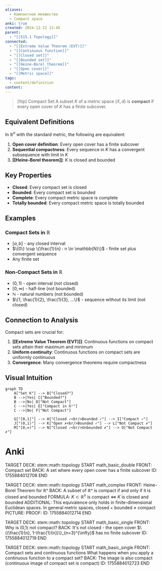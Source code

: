 ```yaml
---
aliases:
  - Компактное множество
  - Compact space
anki: true
created: 2024-12-22 12:45
parent:
  - "[[515.1 Topology]]"
connected:
  - "[[Extreme Value Theorem (EVT)]]"
  - "[[Continuous function]]"
  - "[[Closed set]]"
  - "[[Bounded set]]"
  - "[[Heine-Borel theorem]]"
  - "[[Open cover]]"
  - "[[Metric space]]"
tags:
  - content/definition
content:
---
```


> [!tip] Compact Set
> A subset $K$ of a metric space $(X,d)$ is **compact** if every open cover of $K$ has a finite subcover.

## Equivalent Definitions

In $\mathbb{R}^n$ with the standard metric, the following are equivalent:

1. **Open cover definition**: Every open cover has a finite subcover
2. **Sequential compactness**: Every sequence in $K$ has a convergent subsequence with limit in $K$
3. **[[Heine-Borel theorem]]**: $K$ is closed and bounded

## Key Properties

- **Closed**: Every compact set is closed
- **Bounded**: Every compact set is bounded  
- **Complete**: Every compact metric space is complete
- **Totally bounded**: Every compact metric space is totally bounded

## Examples

### Compact Sets in $\mathbb{R}$
- $[a,b]$ - any closed interval
- $\{0\} \cup \{\frac{1}{n} : n \in \mathbb{N}\}$ - finite set plus convergent sequence
- Any finite set

### Non-Compact Sets in $\mathbb{R}$
- $(0,1)$ - open interval (not closed)
- $[0,\infty)$ - half-line (not bounded)
- $\mathbb{N}$ - natural numbers (not bounded)
- $\{1, \frac{1}{2}, \frac{1}{3}, ...\}$ - sequence without its limit (not closed)

## Connection to Analysis

Compact sets are crucial for:

1. **[[Extreme Value Theorem (EVT)]]**: Continuous functions on compact sets attain their maximum and minimum
2. **Uniform continuity**: Continuous functions on compact sets are uniformly continuous
3. **Convergence**: Many convergence theorems require compactness

## Visual Intuition

```mermaid
graph TD
    A["Set K"] --> B{"Closed?"}
    B -->|Yes| C{"Bounded?"}
    B -->|No| D["Not Compact"]
    C -->|Yes| E["Compact in ℝⁿ"]
    C -->|No| F["Not Compact"]
    
    G["[0,1]"] --> H["Closed ✓<br/>Bounded ✓"] --> I["Compact ✓"]
    J["(0,1)"] --> K["Open ✗<br/>Bounded ✓"] --> L["Not Compact ✗"]
    M["[0,∞)"] --> N["Closed ✓<br/>Unbounded ✗"] --> O["Not Compact ✗"]
```

# Anki

TARGET DECK: stem::math::topology
START
math_basic_double
FRONT: Compact set
BACK: A set where every open cover has a finite subcover
ID: 1755884012708
END

TARGET DECK: stem::math::topology
START
math_complex
FRONT: Heine-Borel Theorem for ℝⁿ
BACK: A subset of ℝⁿ is compact if and only if it is closed and bounded
FORMULA: $K \subset \mathbb{R}^n$ is compact $\Leftrightarrow$ $K$ is closed and bounded
ADDITIONAL: This equivalence only holds in finite-dimensional Euclidean spaces. In general metric spaces, closed + bounded ≠ compact
PICTURE:
PROOF:
ID: 1755884012714
END

TARGET DECK: stem::math::topology
START
math_basic_single
FRONT: Why is (0,1) not compact?
BACK: It's not closed - the open cover $\{(\frac{1}{n}, 1-\frac{1}{n})\}_{n=3}^{\infty}$ has no finite subcover
ID: 1755884012719
END

TARGET DECK: stem::math::topology
START
math_basic_single
FRONT: Compact sets and continuous functions
What happens when you apply a continuous function to a compact set?
BACK: The image is also compact (continuous image of compact set is compact)
ID: 1755884012723
END
